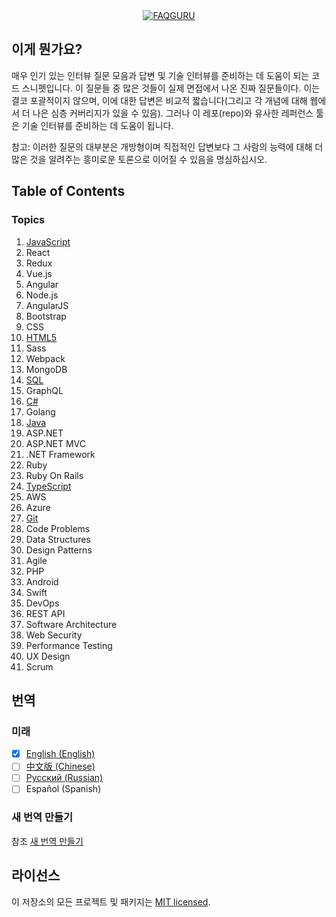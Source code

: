 <div align="center">
  <a href="https://github.com/FAQGURU">
    <img src="../../assets/readme.svg" alt="FAQGURU" />
  </a>
</div>

## 이게 뭔가요?

매우 인기 있는 인터뷰 질문 모음과 답변 및 기술 인터뷰를 준비하는 데 도움이 되는 코드 스니펫입니다. 이 질문들 중 많은 것들이 실제 면접에서 나온 진짜 질문들이다. 이는 결코 포괄적이지 않으며, 이에 대한 답변은 비교적 짧습니다(그리고 각 개념에 대해 웹에서 더 나은 심층 커버리지가 있을 수 있음). 그러나 이 레포(repo)와 유사한 레퍼런스 툴은 기술 인터뷰를 준비하는 데 도움이 됩니다.

참고: 이러한 질문의 대부분은 개방형이며 직접적인 답변보다 그 사람의 능력에 대해 더 많은 것을 알려주는 흥미로운 토론으로 이어질 수 있음을 명심하십시오.

## Table of Contents

### Topics

1. [JavaScript](javascript.md)
2. React
3. Redux
4. Vue.js
5. Angular
6. Node.js
7. AngularJS
8. Bootstrap
9. CSS
10. [HTML5](html5.md)
11. Sass
12. Webpack
13. MongoDB
14. [SQL](sql.md)
15. GraphQL
16. [C#](c.md)
17. Golang
18. [Java](java.md)
19. ASP.NET
20. ASP.NET MVC
21. .NET Framework
22. Ruby
23. Ruby On Rails
24. [TypeScript](typeScript.md)
25. AWS
26. Azure
27. [Git](git.md)
28. Code Problems
29. Data Structures
30. Design Patterns
31. Agile
32. PHP
33. Android
34. Swift
35. DevOps
36. REST API
37. Software Architecture
38. Web Security
39. Performance Testing
40. UX Design
41. Scrum

## 번역

### 미래

- [x] [English (English)](../../readme.md)
- [ ] [中文版 (Chinese)](../zh/readme.md)
- [ ] [Русский (Russian)](../ru/readme.md)
- [ ] Español (Spanish)

### 새 번역 만들기

참조 [새 번역 만들기](../../CONTRIBUTING.md#Translations)


## 라이선스

이 저장소의 모든 프로젝트 및 패키지는 [MIT licensed](/LICENSE).
